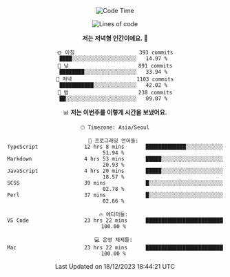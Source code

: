 <div align='center'>
 
<!--START_SECTION:waka-->
![Code Time](http://img.shields.io/badge/Code%20Time-3%2C212%20hrs%2042%20mins-blue)

![Lines of code](https://img.shields.io/badge/%EC%A0%80%EB%8A%94%20%EC%97%AC%ED%83%9C%EA%B9%8C%EC%A7%80%20-1.3%20million%20%EC%A4%84%EC%9D%98%20%EC%BD%94%EB%93%9C%EB%A5%BC%20%EC%9E%91%EC%84%B1%ED%96%88%EC%96%B4%EC%9A%94.-blue)

**저는 저녁형 인간이에요. 🦉** 

```text
🌞 아침                     393 commits         ████░░░░░░░░░░░░░░░░░░░░░   14.97 % 
🌆 낮　                     891 commits         ████████░░░░░░░░░░░░░░░░░   33.94 % 
🌃 저녁                     1103 commits        ███████████░░░░░░░░░░░░░░   42.02 % 
🌙 밤　                     238 commits         ██░░░░░░░░░░░░░░░░░░░░░░░   09.07 % 
```


📊 **저는 이번주를 이렇게 시간을 보냈어요.** 

```text
🕑︎ Timezone: Asia/Seoul

💬 프로그래밍 언어들: 
TypeScript               12 hrs 8 mins       █████████████░░░░░░░░░░░░   51.94 % 
Markdown                 4 hrs 53 mins       █████░░░░░░░░░░░░░░░░░░░░   20.93 % 
JavaScript               4 hrs 20 mins       █████░░░░░░░░░░░░░░░░░░░░   18.57 % 
SCSS                     39 mins             █░░░░░░░░░░░░░░░░░░░░░░░░   02.78 % 
Perl                     37 mins             █░░░░░░░░░░░░░░░░░░░░░░░░   02.66 % 

🔥 에디터들: 
VS Code                  23 hrs 22 mins      █████████████████████████   100.00 % 

💻 운영 체제들: 
Mac                      23 hrs 22 mins      █████████████████████████   100.00 % 
```


 Last Updated on 18/12/2023 18:44:21 UTC
<!--END_SECTION:waka-->
 </div>
<!---
Emewjin/Emewjin is a ✨ special ✨ repository because its `README.md` (this file) appears on your GitHub profile.
You can click the Preview link to take a look at your changes.
--->
